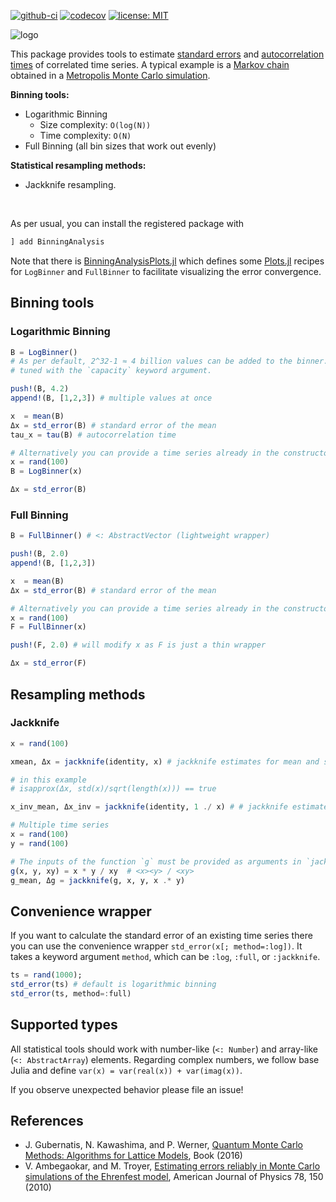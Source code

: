 [![github-ci](https://github.com/crstnbr/BinningAnalysis.jl/workflows/Run%20tests/badge.svg)](https://github.com/crstnbr/BinningAnalysis.jl/actions?query=workflow%3A%22Run+tests%22)
[![codecov][codecov-img]](http://codecov.io/github/crstnbr/BinningAnalysis.jl?branch=master)
[![license: MIT](https://img.shields.io/badge/License-MIT-yellow.svg)](https://opensource.org/licenses/MIT)
<!-- [![coveralls][coveralls-img]](https://coveralls.io/github/crstnbr/BinningAnalysis.jl?branch=master) !-->

[travis-img]: https://img.shields.io/travis/crstnbr/BinningAnalysis.jl/master.svg?label=linux
[appveyor-img]: https://img.shields.io/appveyor/ci/crstnbr/binninganalysis-jl/master.svg?label=windows
[codecov-img]: https://img.shields.io/codecov/c/github/crstnbr/BinningAnalysis.jl/master.svg?label=codecov
[coveralls-img]: https://img.shields.io/coveralls/github/crstnbr/BinningAnalysis.jl/master.svg?label=coverage

![logo](https://github.com/crstnbr/BinningAnalysis.jl/blob/master/docs/src/assets/logo_with_text.png)

This package provides tools to estimate [standard errors](https://en.wikipedia.org/wiki/Standard_error) and [autocorrelation times](https://en.wikipedia.org/wiki/Autocorrelation) of correlated time series. A typical example is a [Markov chain](https://en.wikipedia.org/wiki/Markov_chain) obtained in a [Metropolis Monte Carlo simulation](https://en.wikipedia.org/wiki/Metropolis%E2%80%93Hastings_algorithm).

**Binning tools:**

* Logarithmic Binning
  * Size complexity: `O(log(N))`
  * Time complexity: `O(N)`
* Full Binning (all bin sizes that work out evenly)

**Statistical resampling methods:**

* Jackknife resampling.

<br>

As per usual, you can install the registered package with

```julia
] add BinningAnalysis
```

Note that there is [BinningAnalysisPlots.jl](https://github.com/crstnbr/BinningAnalysisPlots.jl) which defines some [Plots.jl](https://github.com/JuliaPlots/Plots.jl) recipes for `LogBinner` and `FullBinner` to facilitate visualizing the error convergence.

## Binning tools

### Logarithmic Binning

```julia
B = LogBinner()
# As per default, 2^32-1 ≈ 4 billion values can be added to the binner. This value can be
# tuned with the `capacity` keyword argument.

push!(B, 4.2)
append!(B, [1,2,3]) # multiple values at once

x  = mean(B)
Δx = std_error(B) # standard error of the mean
tau_x = tau(B) # autocorrelation time

# Alternatively you can provide a time series already in the constructor
x = rand(100)
B = LogBinner(x)

Δx = std_error(B)
```

<!--
# You can also get the standard error estimates for all binning levels individually.
Δxs = all_std_errors(B)

# BETA: Check whether a level has converged
has_converged(B, 3)
# This checks whether variance/N of level 2 and 3 is approximately the same.
# To be sure that the binning analysis has converged, this criterion should be
# true over multiple levels.
# Note that this criterion is generally not true close to the maximum binning
# level. Usually this is the result of the small effective sample size, rather
# than a convergence failure.
!-->

### Full Binning

```julia
B = FullBinner() # <: AbstractVector (lightweight wrapper)

push!(B, 2.0)
append!(B, [1,2,3])

x  = mean(B)
Δx = std_error(B) # standard error of the mean

# Alternatively you can provide a time series already in the constructor
x = rand(100)
F = FullBinner(x)

push!(F, 2.0) # will modify x as F is just a thin wrapper

Δx = std_error(F)
```

## Resampling methods

### Jackknife

```julia
x = rand(100)

xmean, Δx = jackknife(identity, x) # jackknife estimates for mean and standard error of <x>

# in this example
# isapprox(Δx, std(x)/sqrt(length(x))) == true

x_inv_mean, Δx_inv = jackknife(identity, 1 ./ x) # # jackknife estimates for mean and standard error of <1/x>

# Multiple time series
x = rand(100)
y = rand(100)

# The inputs of the function `g` must be provided as arguments in `jackknife`.
g(x, y, xy) = x * y / xy  # <x><y> / <xy>
g_mean, Δg = jackknife(g, x, y, x .* y)
```


## Convenience wrapper

If you want to calculate the standard error of an existing time series there you can use the convenience wrapper `std_error(x[; method=:log])`. It takes a keyword argument `method`, which can be `:log`, `:full`, or `:jackknife`.

```julia
ts = rand(1000);
std_error(ts) # default is logarithmic binning
std_error(ts, method=:full)
```


## Supported types

All statistical tools should work with number-like (`<: Number`) and array-like (`<: AbstractArray`) elements. Regarding complex numbers, we follow base Julia and define
`var(x) = var(real(x)) + var(imag(x))`.

If you observe unexpected behavior please file an issue!


## References

* J. Gubernatis, N. Kawashima, and P. Werner, [Quantum Monte Carlo Methods: Algorithms for Lattice Models](https://www.cambridge.org/core/books/quantum-monte-carlo-methods/AEA92390DA497360EEDA153CF1CEC7AC), Book (2016)
* V. Ambegaokar, and M. Troyer, [Estimating errors reliably in Monte Carlo simulations of the Ehrenfest model](http://aapt.scitation.org/doi/10.1119/1.3247985), American Journal of Physics 78, 150 (2010)
